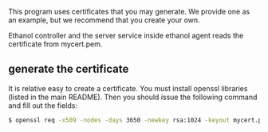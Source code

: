 This program uses certificates that you may generate.
We provide one as an example, but we recommend that you create your own.

Ethanol controller and the server service inside ethanol agent reads the certificate from mycert.pem.
 
## generate the certificate ##
 
It is relative easy to create a certificate.
You must install openssl libraries (listed in the main README).
Then you should issue the following command and fill out the fields:

```bash
$ openssl req -x509 -nodes -days 3650 -newkey rsa:1024 -keyout mycert.pem -out mycert.pem
```
